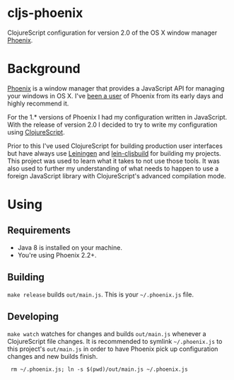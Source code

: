 # cljs-phoenix

ClojureScript configuration for version 2.0 of the OS X window manager
[Phoenix](https://github.com/kasper/phoenix).

# Background

[Phoenix](https://github.com/kasper/phoenix) is a window manager that
provides a JavaScript API for managing your windows in OS X. I've
[been a user](http://www.jakemccrary.com/blog/2014/03/30/managing-windows-in-osx-using-phoenix/)
of Phoenix from its early days and highly recommend it.

For the 1.* versions of Phoenix I had my configuration written in
JavaScript. With the release of version 2.0 I decided to try to write
my configuration using
[ClojureScript](https://github.com/clojure/clojurescript).

Prior to this I've used ClojureScript for building production user
interfaces but have always use [Leiningen](http://leiningen.org/) and
[lein-cljsbuild](https://github.com/emezeske/lein-cljsbuild) for
building my projects. This project was used to learn what it takes to
not use those tools. It was also used to further my understanding of
what needs to happen to use a foreign JavaScript library with
ClojureScript's advanced compilation mode.

# Using

## Requirements

- Java 8 is installed on your machine.
- You're using Phoenix 2.2+.

## Building

`make release` builds `out/main.js`. This is your `~/.phoenix.js`
file.

## Developing

`make watch` watches for changes and builds `out/main.js` whenever a
ClojureScript file changes. It is recommended to symlink
`~/.phoenix.js` to this project's `out/main.js` in order to have
Phoenix pick up configuration changes and new builds finish.

` rm ~/.phoenix.js; ln -s $(pwd)/out/main.js ~/.phoenix.js`
